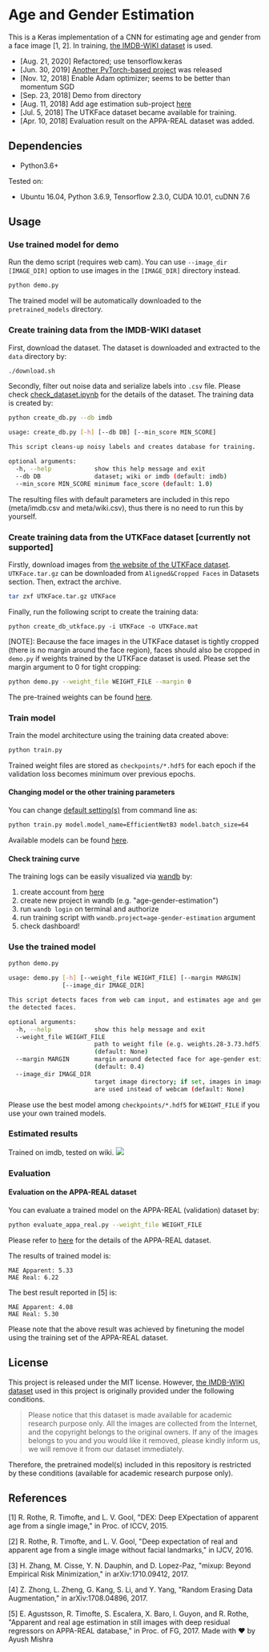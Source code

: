# Age and Gender Estimation
This is a Keras implementation of a CNN for estimating age and gender from a face image [1, 2].
In training, [the IMDB-WIKI dataset](https://data.vision.ee.ethz.ch/cvl/rrothe/imdb-wiki/) is used.

- [Aug. 21, 2020] Refactored; use tensorflow.keras
- [Jun. 30, 2019] [Another PyTorch-based project](https://github.com/yu4u/age-estimation-pytorch) was released
- [Nov. 12, 2018] Enable Adam optimizer; seems to be better than momentum SGD
- [Sep. 23, 2018] Demo from directory
- [Aug. 11, 2018] Add age estimation sub-project [here](age_estimation)
- [Jul. 5, 2018] The UTKFace dataset became available for training.
- [Apr. 10, 2018] Evaluation result on the APPA-REAL dataset was added.

## Dependencies
- Python3.6+

Tested on:
- Ubuntu 16.04, Python 3.6.9, Tensorflow 2.3.0, CUDA 10.01, cuDNN 7.6


## Usage

### Use trained model for demo
Run the demo script (requires web cam).
You can use `--image_dir [IMAGE_DIR]` option to use images in the `[IMAGE_DIR]` directory instead.

```sh
python demo.py
```

The trained model will be automatically downloaded to the `pretrained_models` directory.

### Create training data from the IMDB-WIKI dataset
First, download the dataset.
The dataset is downloaded and extracted to the `data` directory by:

```sh
./download.sh
```

Secondly, filter out noise data and serialize labels into `.csv` file.
Please check [check_dataset.ipynb](check_dataset.ipynb) for the details of the dataset.
The training data is created by:

```sh
python create_db.py --db imdb
```

```sh
usage: create_db.py [-h] [--db DB] [--min_score MIN_SCORE]

This script cleans-up noisy labels and creates database for training.

optional arguments:
  -h, --help            show this help message and exit
  --db DB               dataset; wiki or imdb (default: imdb)
  --min_score MIN_SCORE minimum face_score (default: 1.0)
```

The resulting files with default parameters are included in this repo (meta/imdb.csv and meta/wiki.csv),
thus there is no need to run this by yourself.


### Create training data from the UTKFace dataset [currently not supported]
Firstly, download images from [the website of the UTKFace dataset](https://susanqq.github.io/UTKFace/).
`UTKFace.tar.gz` can be downloaded from `Aligned&Cropped Faces` in Datasets section.
Then, extract the archive.

```sh
tar zxf UTKFace.tar.gz UTKFace
```

Finally, run the following script to create the training data:

```
python create_db_utkface.py -i UTKFace -o UTKFace.mat
```

[NOTE]: Because the face images in the UTKFace dataset is tightly cropped (there is no margin around the face region),
faces should also be cropped in `demo.py` if weights trained by the UTKFace dataset is used.
Please set the margin argument to 0 for tight cropping:

```sh
python demo.py --weight_file WEIGHT_FILE --margin 0
```

The pre-trained weights can be found [here](https://github.com/yu4u/age-gender-estimation/releases/download/v0.5/weights.29-3.76_utk.hdf5).

### Train model
Train the model architecture using the training data created above:

```sh
python train.py
```

Trained weight files are stored as `checkpoints/*.hdf5` for each epoch if the validation loss becomes minimum over previous epochs.

#### Changing model or the other training parameters
You can change [default setting(s)](src/config.yaml) from command line as:

```sh
python train.py model.model_name=EfficientNetB3 model.batch_size=64
```

Available models can be found [here](https://keras.io/api/applications/).

#### Check training curve
The training logs can be easily visualized via [wandb](https://www.wandb.com/) by:

1. create account from [here](https://app.wandb.ai/login?signup=true)
2. create new project in wandb (e.g. "age-gender-estimation")
3. run `wandb login` on terminal and authorize
4. run training script with `wandb.project=age-gender-estimation` argument
5. check dashboard!

### Use the trained model

```sh
python demo.py
```

```sh
usage: demo.py [-h] [--weight_file WEIGHT_FILE] [--margin MARGIN]
               [--image_dir IMAGE_DIR]

This script detects faces from web cam input, and estimates age and gender for
the detected faces.

optional arguments:
  -h, --help            show this help message and exit
  --weight_file WEIGHT_FILE
                        path to weight file (e.g. weights.28-3.73.hdf5)
                        (default: None)
  --margin MARGIN       margin around detected face for age-gender estimation
                        (default: 0.4)
  --image_dir IMAGE_DIR
                        target image directory; if set, images in image_dir
                        are used instead of webcam (default: None)
```

Please use the best model among `checkpoints/*.hdf5` for `WEIGHT_FILE` if you use your own trained models.



### Estimated results
Trained on imdb, tested on wiki.
![](https://github.com/yu4u/age-gender-estimation/wiki/images/result.png)


### Evaluation

#### Evaluation on the APPA-REAL dataset
You can evaluate a trained model on the APPA-REAL (validation) dataset by:

```bash
python evaluate_appa_real.py --weight_file WEIGHT_FILE
```

Please refer to [here](appa-real) for the details of the APPA-REAL dataset.

The results of trained model is:

```
MAE Apparent: 5.33
MAE Real: 6.22
```

The best result reported in [5] is:

```
MAE Apparent: 4.08
MAE Real: 5.30
```

Please note that the above result was achieved by finetuning the model using the training set of the APPA-REAL dataset.

## License
This project is released under the MIT license.
However, [the IMDB-WIKI dataset](https://data.vision.ee.ethz.ch/cvl/rrothe/imdb-wiki/) used in this project is originally provided under the following conditions.

> Please notice that this dataset is made available for academic research purpose only. All the images are collected from the Internet, and the copyright belongs to the original owners. If any of the images belongs to you and you would like it removed, please kindly inform us, we will remove it from our dataset immediately.

Therefore, the pretrained model(s) included in this repository is restricted by these conditions (available for academic research purpose only).


## References
[1] R. Rothe, R. Timofte, and L. V. Gool, "DEX: Deep EXpectation of apparent age from a single image," in Proc. of ICCV, 2015.

[2] R. Rothe, R. Timofte, and L. V. Gool, "Deep expectation of real and apparent age from a single image
without facial landmarks," in IJCV, 2016.

[3] H. Zhang, M. Cisse, Y. N. Dauphin, and D. Lopez-Paz, "mixup: Beyond Empirical Risk Minimization," in arXiv:1710.09412, 2017.

[4] Z. Zhong, L. Zheng, G. Kang, S. Li, and Y. Yang, "Random Erasing Data Augmentation," in arXiv:1708.04896, 2017.

[5] E. Agustsson, R. Timofte, S. Escalera, X. Baro, I. Guyon, and R. Rothe, "Apparent and real age estimation in still images with deep residual regressors on APPA-REAL database," in Proc. of FG, 2017.
Made with ❤️ by Ayush Mishra
